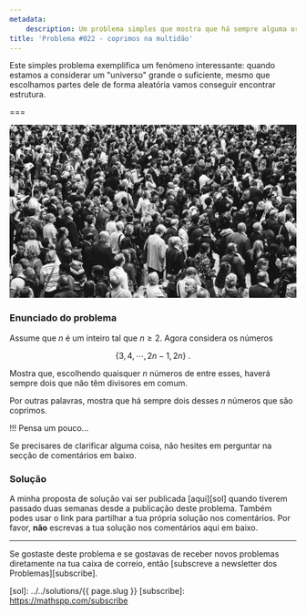 ```yaml
---
metadata:
    description: Um problema simples que mostra que há sempre alguma ordem no caos.
title: 'Problema #022 - coprimos na multidão'
---
```


Este simples problema exemplifica um fenómeno interessante: quando estamos a considerar um "universo" grande o suficiente, mesmo que escolhamos partes dele de forma aleatória vamos conseguir encontrar estrutura.

===

![Uma multidão, fotografia de Rob Curran do Unsplash](./crowd.jpg)

### Enunciado do problema

Assume que $n$ é um inteiro tal que $n \geq 2$. Agora considera os números

$$
\{3, 4, \cdots, 2n-1, 2n\}\ .
$$

Mostra que, escolhendo quaisquer $n$ números de entre esses, haverá sempre dois que não têm divisores em comum.

Por outras palavras, mostra que há sempre dois desses $n$ números que são coprimos.

!!! Pensa um pouco...

Se precisares de clarificar alguma coisa, não hesites em perguntar na secção de comentários em baixo.

### Solução

A minha proposta de solução vai ser publicada [aqui][sol] quando tiverem passado duas semanas desde a publicação deste problema. Também podes usar o link para partilhar a tua própria solução nos comentários. Por favor, **não** escrevas a tua solução nos comentários aqui em baixo.
<!--Podes encontrar a minha proposta de solução [aqui][sol], para confirmares a tua resposta. Também podes usar o link para partilhar a tua própria solução nos comentários. Por favor, **não** escrevas a tua solução nos comentários aqui em baixo.-->

---

Se gostaste deste problema e se gostavas de receber novos problemas diretamente na tua caixa de correio, então [subscreve a newsletter dos Problemas][subscribe].

[sol]: ../../solutions/{{ page.slug }}
[subscribe]: https://mathspp.com/subscribe
